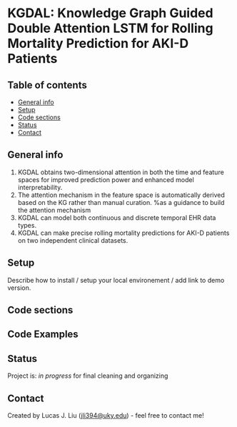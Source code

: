 #  KGDAL: Knowledge Graph Guided Double Attention LSTM for Rolling Mortality Prediction for AKI-D Patients

## Table of contents
* [General info](#general-info)
* [Setup](#setup)
* [Code sections](#Code-sections)
* [Status](#status)
* [Contact](#contact)
 

## General info
1. KGDAL obtains two-dimensional attention in both the time and feature spaces for improved prediction power and enhanced model interpretability.
2. The attention mechanism in the feature space is automatically derived based on the KG rather than manual curation. %as a guidance to build the attention mechanism
3. KGDAL can model both continuous and discrete temporal EHR data types.
4. KGDAL can make precise rolling mortality predictions for AKI-D patients on two independent clinical datasets.

## Setup
Describe how to install / setup your local environement / add link to demo version.

## Code sections
## Code Examples


## Status
Project is: _in progress_ for final cleaning and organizing   

## Contact
Created by Lucas J. Liu (jli394@uky.edu) - feel free to contact me!

 
